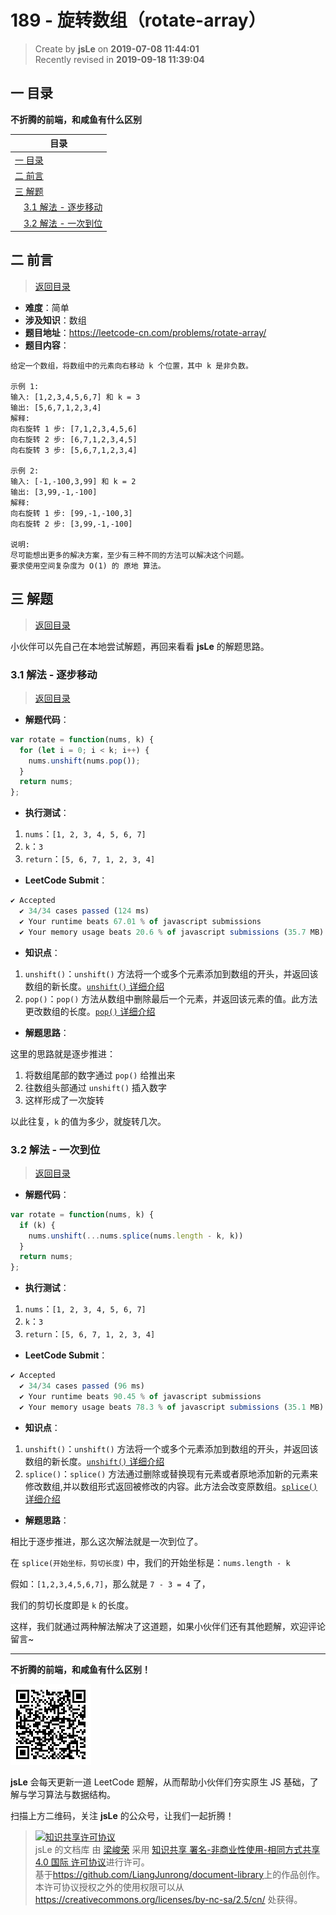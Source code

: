 189 - 旋转数组（rotate-array）
===

> Create by **jsLe** on **2019-07-08 11:44:01**  
> Recently revised in **2019-09-18 11:39:04**

## <a name="chapter-one" id="chapter-one">一 目录</a>

**不折腾的前端，和咸鱼有什么区别**

| 目录 |
| --- | 
| [一 目录](#chapter-one) | 
| <a name="catalog-chapter-two" id="catalog-chapter-two"></a>[二 前言](#chapter-two) |
| <a name="catalog-chapter-three" id="catalog-chapter-three"></a>[三 解题](#chapter-three) |
| &emsp;[3.1 解法 - 逐步移动](#chapter-three-one) |
| &emsp;[3.2 解法 - 一次到位](#chapter-three-two) |

## <a name="chapter-two" id="chapter-two">二 前言</a>

> [返回目录](#chapter-one)

* **难度**：简单
* **涉及知识**：数组
* **题目地址**：https://leetcode-cn.com/problems/rotate-array/
* **题目内容**：

```
给定一个数组，将数组中的元素向右移动 k 个位置，其中 k 是非负数。

示例 1:
输入: [1,2,3,4,5,6,7] 和 k = 3
输出: [5,6,7,1,2,3,4]
解释:
向右旋转 1 步: [7,1,2,3,4,5,6]
向右旋转 2 步: [6,7,1,2,3,4,5]
向右旋转 3 步: [5,6,7,1,2,3,4]

示例 2:
输入: [-1,-100,3,99] 和 k = 2
输出: [3,99,-1,-100]
解释: 
向右旋转 1 步: [99,-1,-100,3]
向右旋转 2 步: [3,99,-1,-100]

说明:
尽可能想出更多的解决方案，至少有三种不同的方法可以解决这个问题。
要求使用空间复杂度为 O(1) 的 原地 算法。
```

## <a name="chapter-three" id="chapter-three">三 解题</a>

> [返回目录](#chapter-one)

小伙伴可以先自己在本地尝试解题，再回来看看 **jsLe** 的解题思路。

### <a name="chapter-three-one" id="chapter-three-one">3.1 解法 - 逐步移动</a>

> [返回目录](#chapter-one)

* **解题代码**：

```js
var rotate = function(nums, k) {
  for (let i = 0; i < k; i++) {
    nums.unshift(nums.pop());
  }
  return nums;
};
```

* **执行测试**：

1. `nums`：`[1, 2, 3, 4, 5, 6, 7]`
2. `k`：`3`
3. `return`：`[5, 6, 7, 1, 2, 3, 4]`

* **LeetCode Submit**：

```js
✔ Accepted
  ✔ 34/34 cases passed (124 ms)
  ✔ Your runtime beats 67.01 % of javascript submissions
  ✔ Your memory usage beats 20.6 % of javascript submissions (35.7 MB)
```

* **知识点**：

1. `unshift()`：`unshift()` 方法将一个或多个元素添加到数组的开头，并返回该数组的新长度。[`unshift()` 详细介绍](https://github.com/LiangJunrong/document-library/blob/master/JavaScript-library/JavaScript/%E5%86%85%E7%BD%AE%E5%AF%B9%E8%B1%A1/Array/unshift.md)
2. `pop()`：`pop()` 方法从数组中删除最后一个元素，并返回该元素的值。此方法更改数组的长度。[`pop()` 详细介绍](https://github.com/LiangJunrong/document-library/blob/master/JavaScript-library/JavaScript/%E5%86%85%E7%BD%AE%E5%AF%B9%E8%B1%A1/Array/pop.md)

* **解题思路**：

这里的思路就是逐步推进：

1. 将数组尾部的数字通过 `pop()` 给推出来
2. 往数组头部通过 `unshift()` 插入数字
3. 这样形成了一次旋转

以此往复，`k` 的值为多少，就旋转几次。

### <a name="chapter-three-two" id="chapter-three-two">3.2 解法 - 一次到位</a>

> [返回目录](#chapter-one)

* **解题代码**：

```js
var rotate = function(nums, k) {
  if (k) {
    nums.unshift(...nums.splice(nums.length - k, k))
  }
  return nums;
};
```

* **执行测试**：

1. `nums`：`[1, 2, 3, 4, 5, 6, 7]`
2. `k`：`3`
3. `return`：`[5, 6, 7, 1, 2, 3, 4]`

* **LeetCode Submit**：

```js
✔ Accepted
  ✔ 34/34 cases passed (96 ms)
  ✔ Your runtime beats 90.45 % of javascript submissions
  ✔ Your memory usage beats 78.3 % of javascript submissions (35.1 MB)
```

* **知识点**：

1. `unshift()`：`unshift()` 方法将一个或多个元素添加到数组的开头，并返回该数组的新长度。[`unshift()` 详细介绍](https://github.com/LiangJunrong/document-library/blob/master/JavaScript-library/JavaScript/%E5%86%85%E7%BD%AE%E5%AF%B9%E8%B1%A1/Array/unshift.md)
2. `splice()`：`splice()` 方法通过删除或替换现有元素或者原地添加新的元素来修改数组,并以数组形式返回被修改的内容。此方法会改变原数组。[`splice()` 详细介绍](https://github.com/LiangJunrong/document-library/blob/master/JavaScript-library/JavaScript/%E5%86%85%E7%BD%AE%E5%AF%B9%E8%B1%A1/Array/splice.md)

* **解题思路**：

相比于逐步推进，那么这次解法就是一次到位了。

在 `splice(开始坐标，剪切长度)` 中，我们的开始坐标是：`nums.length - k`

假如：`[1,2,3,4,5,6,7]`，那么就是 `7 - 3 = 4` 了，

我们的剪切长度即是 `k` 的长度。

这样，我们就通过两种解法解决了这道题，如果小伙伴们还有其他题解，欢迎评论留言~

---

**不折腾的前端，和咸鱼有什么区别！**

![图](../../../public-repertory/img/z-small-wechat-public-address.jpg)

**jsLe** 会每天更新一道 LeetCode 题解，从而帮助小伙伴们夯实原生 JS 基础，了解与学习算法与数据结构。

扫描上方二维码，关注 **jsLe** 的公众号，让我们一起折腾！

> <a rel="license" href="http://creativecommons.org/licenses/by-nc-sa/4.0/"><img alt="知识共享许可协议" style="border-width:0" src="https://i.creativecommons.org/l/by-nc-sa/4.0/88x31.png" /></a><br /><span xmlns:dct="http://purl.org/dc/terms/" property="dct:title">jsLe 的文档库</span> 由 <a xmlns:cc="http://creativecommons.org/ns#" href="https://github.com/LiangJunrong/document-library" property="cc:attributionName" rel="cc:attributionURL">梁峻荣</a> 采用 <a rel="license" href="http://creativecommons.org/licenses/by-nc-sa/4.0/">知识共享 署名-非商业性使用-相同方式共享 4.0 国际 许可协议</a>进行许可。<br />基于<a xmlns:dct="http://purl.org/dc/terms/" href="https://github.com/LiangJunrong/document-library" rel="dct:source">https://github.com/LiangJunrong/document-library</a>上的作品创作。<br />本许可协议授权之外的使用权限可以从 <a xmlns:cc="http://creativecommons.org/ns#" href="https://creativecommons.org/licenses/by-nc-sa/2.5/cn/" rel="cc:morePermissions">https://creativecommons.org/licenses/by-nc-sa/2.5/cn/</a> 处获得。